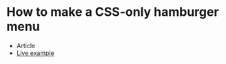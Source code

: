 # How to make a CSS-only hamburger menu
- Article
- [Live example](https://examples.threkk.com/css-only-hamburger-menu/)
